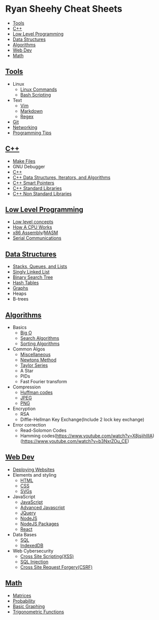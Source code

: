 # Ryan Sheehy Cheat Sheets

<!-- TOC -->

- [Tools](#tools)
- [C++](#c)
- [Low Level Programming](#low-level-programming)
- [Data Structures](#data-structures)
- [Algorithms](#algorithms)
- [Web Dev](#web-dev)
- [Math](#math)

<!-- /TOC -->

## [Tools](#ryan-sheehy-cheat-sheets)
- Linux
	- [Linux Commands](./Tools/Linux/linux_commands.md)
	- [Bash Scripting](./Tools/Linux/bash_scripting.md)
- Text
	- [Vim](./Tools/vim.md)
	- [Markdown](./Tools/markdown.md)
	- [Regex](./Tools/regex.md)
- [Git](./Tools/git.md)
- [Networking](./Tools/networking.md)
- [Programming Tips](./Tools/programming_tips.md)

## [C++](#ryan-sheehy-cheat-sheets)
- [Make Files](./C++/make_files.md)
- GNU Debugger
- [C++](./C++//cpp.md)
- [C++ Data Structures, Iterators, and Algorithms](./C++/cpp_data_structures_iterators_and_algorithms.md)
- [C++ Smart Pointers](./C++/cpp_smart_pointers.md)
- [C++ Standard Libraries](./C++/cpp_standard_libraries.md)
- [C++ Non Standard Libraries](./C++/cpp_non_standard_libraries.md)

## [Low Level Programming](#ryan-sheehy-cheat-sheets)
- [Low level concepts](./Low_Level_Programming/low_level_concepts.md)
- [How A CPU Works](./Low_Level_Programming/How_A_CPU_Works/how_a_cpu_works.md)
- [x86 Assembly](./Low_Level_Programming/x86_assembly.md)/[MASM](./Low_Level_Programming/masm.md)
- [Serial Communications](./Low_Level_Programming/serial_communication.md)

## [Data Structures](#ryan-sheehy-cheat-sheets)
- [Stacks, Queues, and Lists](./Data_Structures/stacks_queues_and_lists.md)
- [Singly Linked List](./Data_Structures/singly_linked_list.md)
- [Binary Search Tree](./Data_Structures/binary_search_trees.md)
- [Hash Tables](./Data_Structures/hash_tables.md)
- [Graphs](./Data_Structures/graphs.md)
- Heaps
- B-trees

## [Algorithms](#ryan-sheehy-cheat-sheets)
- Basics
	- [Big O](./Algorithms/big_o_notation.md)
	- [Search Algorithms](./Algorithms/search_algorithms.md)
	- [Sorting Algorithms](./Algorithms/sort_algorithms.md)
- Common Algos
	- [Miscellaneous](./Algorithms/miscellaneous.md)
	- [Newtons Method](./Algorithms/Newtons_Method/newtons_method.md)
	- [Taylor Series](./Algorithms/Taylor_Series/taylor_series.md)
	- A Star
	- PIDs
	- Fast Fourier transform
- Compression
	- [Huffman codes](https://www.youtube.com/watch?v=B3y0RsVCyrw)
	- [JPEG](https://www.youtube.com/watch?v=0me3guauqOU)
	- [PNG](https://www.youtube.com/watch?v=EFUYNoFRHQI)
- Encryption
	- RSA
	- Diffie-Hellman Key Exchange(Include 2 lock key exchange)
- Error correction
	- Read-Solomon Codes
	- Hamming codes(https://www.youtube.com/watch?v=X8jsijhllIA) (https://www.youtube.com/watch?v=b3NxrZOu_CE)

## [Web Dev](#ryan-sheehy-cheat-sheets)
- [Deploying Websites](./Web_Dev/deploying_websites.md)
- Elements and styling
	- [HTML](./Web_Dev/html.md)
	- [CSS](./Web_Dev/css.md)
	- [SVGs](./Web_Dev/svgs.md)
- JavaScript
	- [JavaScript](./Web_Dev/javascript.md)
	- [Advanced Javascript](./Web_Dev/advanced_javascript.md)
	- [JQuery](./Web_Dev/jquery.md)
	- [NodeJS](./Web_Dev/nodejs.md)
	- [NodeJS Packages](./Web_Dev/nodejs_packages.md)
	- [React](./Web_Dev/react.md)
- Data Bases
	- [SQL](./Web_Dev/sql.md)
	- [IndexedDB](./Web_Dev/indexedDB.md)
- Web Cybersecurity
	- [Cross Site Scripting(XSS)](./Web_Dev/cross_site_scripting.md)
	- [SQL Injection](./Web_Dev/sql_injection.md)
	- [Cross Site Request Forgery(CSRF)](./Web_Dev/cross_site_request_forgery.md)

## [Math](#ryan-sheehy-cheat-sheets)
- [Matrices](./Math/matrices.md)
- [Probability](./Math/Probability/probability.md)
- [Basic Graphing](./Math/Basic_Graphing/basic_graphing.md)
- [Trigonometric Functions](./Math/trigonometric_functions.md)